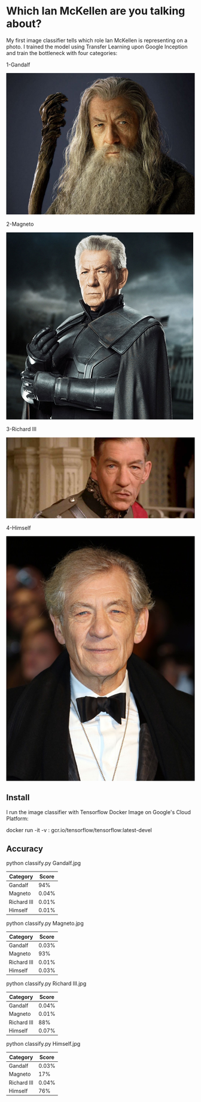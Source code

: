 # Which Ian McKellen are you talking about?

My first image classifier tells which role Ian McKellen is representing on a photo.
I trained the model using Transfer Learning upon Google Inception and train the bottleneck with four categories:

1-Gandalf

![Gandalf](https://github.com/willycornelissen/which_ian_mckellen/blob/master/Gandalf.jpg)

2-Magneto

![Magneto](https://github.com/willycornelissen/which_ian_mckellen/blob/master/Magneto.jpg)

3-Richard III

![Richard III](https://github.com/willycornelissen/which_ian_mckellen/blob/master/Richard%20III.jpg)

4-Himself

![Himself](https://github.com/willycornelissen/which_ian_mckellen/blob/master/Himself.jpg)

## Install

I run the image classifier with Tensorflow Docker Image on Google's Cloud Platform: 

docker run -it -v <hostdir>:<imagedir> gcr.io/tensorflow/tensorflow:latest-devel

## Accuracy

python classify.py Gandalf.jpg

| Category      | Score         |
| ------------- | ------------- |
| Gandalf       | 94%           |
| Magneto       | 0.04%         |
| Richard III   | 0.01%         |
| Himself       | 0.01%         |

python classify.py Magneto.jpg

| Category      | Score         |
| ------------- | ------------- |
| Gandalf       | 0.03%         |
| Magneto       | 93%           |
| Richard III   | 0.01%         |
| Himself       | 0.03%         |

python classify.py Richard III.jpg

| Category      | Score         |
| ------------- | ------------- |
| Gandalf       | 0.04%         |
| Magneto       | 0.01%         |
| Richard III   | 88%           |
| Himself       | 0.07%         |

python classify.py Himself.jpg

| Category      | Score         |
| ------------- | ------------- |
| Gandalf       | 0.03%         |
| Magneto       | 17%           |
| Richard III   | 0.04%         |
| Himself       | 76%           |
